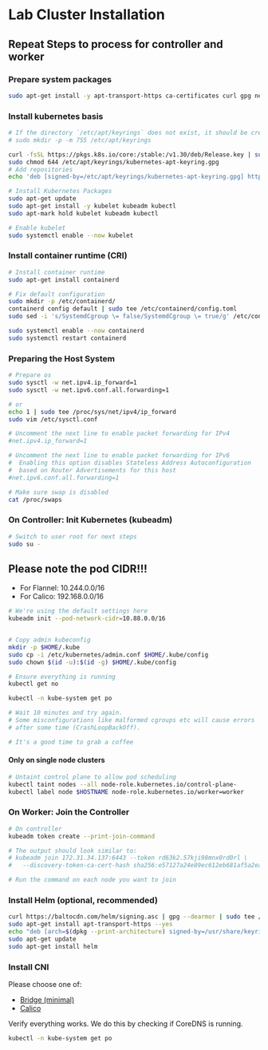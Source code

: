 # Lab Cluster Installation

## Repeat Steps to process for controller and worker

### Prepare system packages

```bash
sudo apt-get install -y apt-transport-https ca-certificates curl gpg net-tools
```

### Install kubernetes basis

```bash
# If the directory `/etc/apt/keyrings` does not exist, it should be created before the curl command, read the note below.
# sudo mkdir -p -m 755 /etc/apt/keyrings

curl -fsSL https://pkgs.k8s.io/core:/stable:/v1.30/deb/Release.key | sudo gpg --dearmor -o /etc/apt/keyrings/kubernetes-apt-keyring.gpg
sudo chmod 644 /etc/apt/keyrings/kubernetes-apt-keyring.gpg
# Add repositories
echo 'deb [signed-by=/etc/apt/keyrings/kubernetes-apt-keyring.gpg] https://pkgs.k8s.io/core:/stable:/v1.30/deb/ /' | sudo tee /etc/apt/sources.list.d/kubernetes.list

# Install Kubernetes Packages
sudo apt-get update
sudo apt-get install -y kubelet kubeadm kubectl 
sudo apt-mark hold kubelet kubeadm kubectl
```

```bash
# Enable kubelet
sudo systemctl enable --now kubelet
```

### Install container runtime (CRI)

```bash
# Install container runtime
sudo apt-get install containerd
```

```bash
# Fix default configuration 
sudo mkdir -p /etc/containerd/
containerd config default | sudo tee /etc/containerd/config.toml
sudo sed -i 's/SystemdCgroup \= false/SystemdCgroup \= true/g' /etc/containerd/config.toml
```

```bash
sudo systemctl enable --now containerd
sudo systemctl restart containerd
```

### Preparing the Host System

```bash
# Prepare os
sudo sysctl -w net.ipv4.ip_forward=1
sudo sysctl -w net.ipv6.conf.all.forwarding=1

# or
echo 1 | sudo tee /proc/sys/net/ipv4/ip_forward
sudo vim /etc/sysctl.conf

# Uncomment the next line to enable packet forwarding for IPv4
#net.ipv4.ip_forward=1

# Uncomment the next line to enable packet forwarding for IPv6
#  Enabling this option disables Stateless Address Autoconfiguration
#  based on Router Advertisements for this host
#net.ipv6.conf.all.forwarding=1

```

```bash
# Make sure swap is disabled
cat /proc/swaps
```

### On Controller: Init Kubernetes (kubeadm)

```bash
# Switch to user root for next steps
sudo su -
```

**Please note the pod CIDR!!!**
- 
- For Flannel: 10.244.0.0/16
- For Calico: 192.168.0.0/16

```bash
# We're using the default settings here
kubeadm init --pod-network-cidr=10.88.0.0/16


# Copy admin kubeconfig
mkdir -p $HOME/.kube
sudo cp -i /etc/kubernetes/admin.conf $HOME/.kube/config
sudo chown $(id -u):$(id -g) $HOME/.kube/config
```

```bash
# Ensure everything is running
kubectl get no

kubectl -n kube-system get po

# Wait 10 minutes and try again.
# Some misconfigurations like malformed cgroups etc will cause errors
# after some time (CrashLoopBackOff).

# It's a good time to grab a coffee
```

#### Only on single node clusters

```bash
# Untaint control plane to allow pod scheduling
kubectl taint nodes --all node-role.kubernetes.io/control-plane-
kubectl label node $HOSTNAME node-role.kubernetes.io/worker=worker
```

### On Worker: Join the Controller

```bash
# On controller
kubeadm token create --print-join-command

# The output should look similar to:
# kubeadm join 172.31.34.137:6443 --token rd63k2.57kji98mnx0rd0rl \
#	--discovery-token-ca-cert-hash sha256:e57127a24e89ec612eb681af5a2ea4d51c2f8a901003c9d3ee1f11121667ff87 

# Run the command on each node you want to join
```

### Install Helm (optional, recommended)

```bash
curl https://baltocdn.com/helm/signing.asc | gpg --dearmor | sudo tee /usr/share/keyrings/helm.gpg > /dev/null
sudo apt-get install apt-transport-https --yes
echo "deb [arch=$(dpkg --print-architecture) signed-by=/usr/share/keyrings/helm.gpg] https://baltocdn.com/helm/stable/debian/ all main" | sudo tee /etc/apt/sources.list.d/helm-stable-debian.list
sudo apt-get update
sudo apt-get install helm
```

### Install CNI

Please choose one of:

- [Bridge (minimal)](./cni/cni_basic_bridge.md)
- [Calico](../cni/cni_calico.md)

Verify everything works. We do this by checking if CoreDNS is running.

```bash
kubectl -n kube-system get po
```

